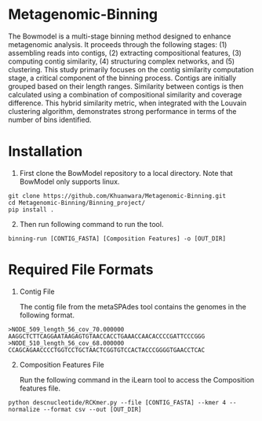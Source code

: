 # Metagenomic-Binning
The Bowmodel is a multi-stage binning method designed to enhance metagenomic analysis. It proceeds through the following stages: (1) assembling reads into contigs, (2) extracting compositional features, (3) computing contig similarity, (4) structuring complex networks, and (5) clustering. This study primarily focuses on the contig similarity computation stage, a critical component of the binning process. Contigs are initially grouped based on their length ranges. Similarity between contigs is then calculated using a combination of compositional similarity and coverage difference. This hybrid similarity metric, when integrated with the Louvain clustering algorithm, demonstrates strong performance in terms of the number of bins identified.

# Installation
1. First clone the BowModel repository to a local directory. Note that BowModel only supports linux.
```
git clone https://github.com/Khuanwara/Metagenomic-Binning.git
cd Metagenomic-Binning/Binning_project/
pip install .
```
2. Then run following command to run the tool.
```
binning-run [CONTIG_FASTA] [Composition Features] -o [OUT_DIR]
```
# Required File Formats
1. Contig File
   
   The contig file from the metaSPAdes tool contains the genomes in the following format.
```
>NODE_509_length_56_cov_70.000000
AAGGCTCTTCAGGAATAAGAGTGTAACCACCTGAAACCAACACCCCGATTCCCGGG
>NODE_510_length_56_cov_68.000000
CCAGCAGAACCCCTGGTCCTGCTAACTCGGTGTCCACTACCCGGGGTGAACCTCAC
```

2. Composition Features File

     Run the following command in the iLearn tool to access the Composition features file.
```
python descnucleotide/RCKmer.py --file [CONTIG_FASTA] --kmer 4 --normalize --format csv --out [OUT_DIR]
```
